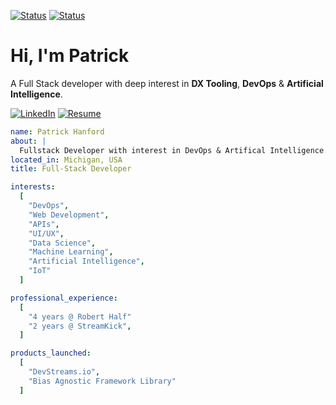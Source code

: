 
[![Status](https://img.shields.io/badge/CodeSpent-Software_Engineer-095569.svg?logo=github)](https://GitHub.com/Naereen/StrapDown.js/graphs/commit-activity)
[![Status](https://img.shields.io/badge/Availability-Looking-success.svg)](https://GitHub.com/Naereen/StrapDown.js/graphs/commit-activity)

# Hi, I'm Patrick
A Full Stack developer with deep interest in **DX Tooling**, **DevOps** & **Artificial Intelligence**.

[![LinkedIn](https://img.shields.io/badge/LinkedIn-0077B5?style=for-the-badge&logo=linkedin&logoColor=white)](https://linkedin.com/in/phanford)
[![Resume](https://img.shields.io/badge/View_Resume-teal?style=for-the-badge)](https://github.com/codespent/resume)


```yaml
name: Patrick Hanford
about: |
  Fullstack Developer with interest in DevOps & Artifical Intelligence.  
located_in: Michigan, USA
title: Full-Stack Developer

interests:
  [
    "DevOps",
    "Web Development",
    "APIs",
    "UI/UX",
    "Data Science",
    "Machine Learning",
    "Artificial Intelligence",
    "IoT"
  ]

professional_experience:
  [
    "4 years @ Robert Half"
    "2 years @ StreamKick",
  ]

products_launched:
  [
    "DevStreams.io",
    "Bias Agnostic Framework Library"
  ]
```
